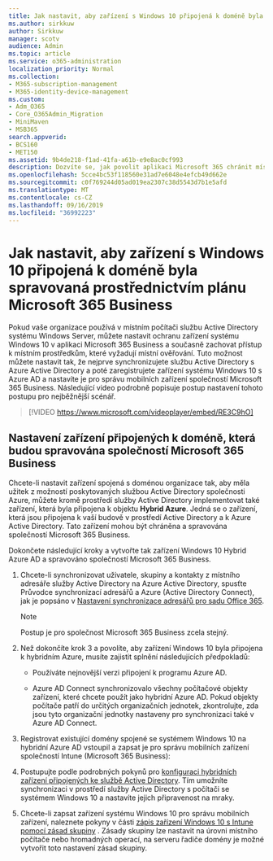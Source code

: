 ```yaml
---
title: Jak nastavit, aby zařízení s Windows 10 připojená k doméně byla spravovaná prostřednictvím plánu Microsoft 365 Business
ms.author: sirkkuw
author: Sirkkuw
manager: scotv
audience: Admin
ms.topic: article
ms.service: o365-administration
localization_priority: Normal
ms.collection:
- M365-subscription-management
- M365-identity-device-management
ms.custom:
- Adm_O365
- Core_O365Admin_Migration
- MiniMaven
- MSB365
search.appverid:
- BCS160
- MET150
ms.assetid: 9b4de218-f1ad-41fa-a61b-e9e8ac0cf993
description: Dozvíte se, jak povolit aplikaci Microsoft 365 chránit místní služby AD připojené k zařízením Windows 10.
ms.openlocfilehash: 5cce4bc53f118560e31ad7e6048e4efcb49d662e
ms.sourcegitcommit: c0f769244d05ad019ea2307c38d5543d7b1e5afd
ms.translationtype: MT
ms.contentlocale: cs-CZ
ms.lasthandoff: 09/16/2019
ms.locfileid: "36992223"
---
```

# <a name="enable-domain-joined-windows-10-devices-to-be-managed-by-microsoft-365-business"></a>Jak nastavit, aby zařízení s Windows 10 připojená k doméně byla spravovaná prostřednictvím plánu Microsoft 365 Business

Pokud vaše organizace používá v místním počítači službu Active Directory systému Windows Server, můžete nastavit ochranu zařízení systému Windows 10 v aplikaci Microsoft 365 Business a současně zachovat přístup k místním prostředkům, které vyžadují místní ověřování. Tuto možnost můžete nastavit tak, že nejprve synchronizujete službu Active Directory s Azure Active Directory a poté zaregistrujete zařízení systému Windows 10 s Azure AD a nastavíte je pro správu mobilních zařízení společností Microsoft 365 Business.
Následující video podrobně popisuje postup nastavení tohoto postupu pro nejběžnější scénář.

> [!VIDEO https://www.microsoft.com/videoplayer/embed/RE3C9hO]
  
## <a name="set-up-domain-joined-devices-to-be-managed-by-microsoft-365-business"></a>Nastavení zařízení připojených k doméně, která budou spravována společností Microsoft 365 Business

Chcete-li nastavit zařízení spojená s doménou organizace tak, aby měla užitek z možností poskytovaných službou Active Directory společnosti Azure, můžete kromě prostředí služby Active Directory implementovat také zařízení, která byla připojena k objektu **Hybrid Azure**. Jedná se o zařízení, která jsou připojena k vaší budově v prostředí Active Directory a k Azure Active Directory. Tato zařízení mohou být chráněna a spravována společností Microsoft 365 Business. 
  
Dokončete následující kroky a vytvořte tak zařízení Windows 10 Hybrid Azure AD a spravováno společností Microsoft 365 Business.
  
1. Chcete-li synchronizovat uživatele, skupiny a kontakty z místního adresáře služby Active Directory na Azure Active Directory, spusťte Průvodce synchronizací adresářů a Azure (Active Directory Connect), jak je popsáno v [Nastavení synchronizace adresářů pro sadu Office 365](https://support.office.com/article/1b3b5318-6977-42ed-b5c7-96fa74b08846).
    
    > [!NOTE]
    > Postup je pro společnost Microsoft 365 Business zcela stejný. 
  
2. Než dokončíte krok 3 a povolíte, aby zařízení Windows 10 byla připojena k hybridním Azure, musíte zajistit splnění následujících předpokladů:

   - Používáte nejnovější verzi připojení k programu Azure AD.

   - Azure AD Connect synchronizovalo všechny počítačové objekty zařízení, které chcete použít jako hybridní Azure AD. Pokud objekty počítače patří do určitých organizačních jednotek, zkontrolujte, zda jsou tyto organizační jednotky nastaveny pro synchronizaci také v Azure AD Connect.
    
3. Registrovat existující domény spojené se systémem Windows 10 na hybridní Azure AD vstoupil a zapsat je pro správu mobilních zařízení společností Intune (Microsoft 365 Business):
    
4. Postupujte podle podrobných pokynů pro [konfiguraci hybridních zařízení připojených ke službě Active Directory](https://go.microsoft.com/fwlink/p/?linkid=872870). Tím umožníte synchronizaci v prostředí služby Active Directory s počítači se systémem Windows 10 a nastavíte jejich připravenost na mraky.
    
5. Chcete-li zapsat zařízení systému Windows 10 pro správu mobilních zařízení, naleznete pokyny v části [zápis zařízení Windows 10 s Intune pomocí zásad skupiny](https://go.microsoft.com/fwlink/p/?linkid=872871) . Zásady skupiny lze nastavit na úrovni místního počítače nebo hromadných operací, na serveru řadiče domény je možné vytvořit toto nastavení zásad skupiny.